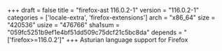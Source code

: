 +++
draft = false
title = "firefox-ast 116.0.2-1"
version = "116.0.2-1"
categories = ['locale-extra', 'firefox-extensions']
arch = "x86_64"
size = "420536"
usize = "476766"
sha1sum = "059fc5251b9ef1e4bf51dd509c75dcf21c5bc8da"
depends = "['firefox>=116.0.2']"
+++
Asturian language support for Firefox